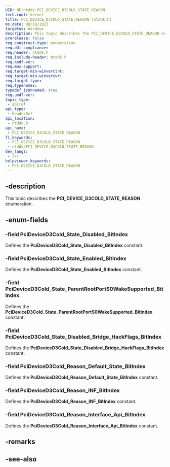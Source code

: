 ```yaml
---
UID: NE:ntddk.PCI_DEVICE_D3COLD_STATE_REASON
tech.root: kernel
title: PCI_DEVICE_D3COLD_STATE_REASON (ntddk.h)
ms.date: 08/10/2023
targetos: Windows
description: This topic describes the PCI_DEVICE_D3COLD_STATE_REASON enumeration (ntddk.h).
prerelease: false
req.construct-type: enumeration
req.ddi-compliance: 
req.header: ntddk.h
req.include-header: Ntddk.h
req.kmdf-ver: 
req.max-support: 
req.target-min-winverclnt: 
req.target-min-winversvr: 
req.target-type: 
req.typenames: 
typedef_isUnnamed: true
req.umdf-ver: 
topic_type:
 - apiref
api_type:
 - HeaderDef
api_location:
 - ntddk.h
api_name:
 - PCI_DEVICE_D3COLD_STATE_REASON
f1_keywords:
 - PCI_DEVICE_D3COLD_STATE_REASON
 - ntddk/PCI_DEVICE_D3COLD_STATE_REASON
dev_langs:
 - c++
helpviewer_keywords:
 - PCI_DEVICE_D3COLD_STATE_REASON
---
```


## -description

This topic describes the **PCI_DEVICE_D3COLD_STATE_REASON** enumeration.

## -enum-fields

### -field PciDeviceD3Cold_State_Disabled_BitIndex

Defines the **PciDeviceD3Cold_State_Disabled_BitIndex** constant.

### -field PciDeviceD3Cold_State_Enabled_BitIndex

Defines the **PciDeviceD3Cold_State_Enabled_BitIndex** constant.

### -field PciDeviceD3Cold_State_ParentRootPortS0WakeSupported_BitIndex

Defines the **PciDeviceD3Cold_State_ParentRootPortS0WakeSupported_BitIndex** constant.

### -field PciDeviceD3Cold_State_Disabled_Bridge_HackFlags_BitIndex

Defines the **PciDeviceD3Cold_State_Disabled_Bridge_HackFlags_BitIndex** constant.

### -field PciDeviceD3Cold_Reason_Default_State_BitIndex

Defines the **PciDeviceD3Cold_Reason_Default_State_BitIndex** constant.

### -field PciDeviceD3Cold_Reason_INF_BitIndex

Defines the **PciDeviceD3Cold_Reason_INF_BitIndex** constant.

### -field PciDeviceD3Cold_Reason_Interface_Api_BitIndex

Defines the **PciDeviceD3Cold_Reason_Interface_Api_BitIndex** constant.

## -remarks

## -see-also
